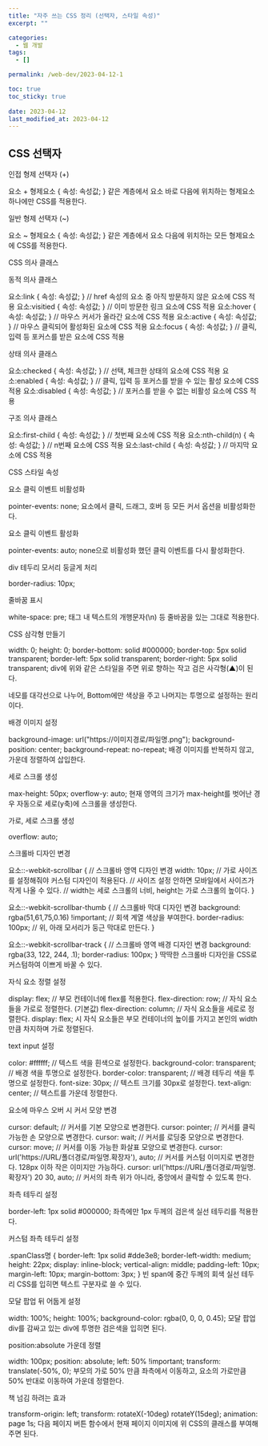 ```yaml
---
title: "자주 쓰는 CSS 정리 (선택자, 스타일 속성)"
excerpt: ""

categories:
  - 웹 개발
tags:
  - []

permalink: /web-dev/2023-04-12-1

toc: true
toc_sticky: true
 
date: 2023-04-12
last_modified_at: 2023-04-12
---
```


## CSS 선택자


인접 형제 선택자 (+)

요소 + 형제요소 { 속성: 속성값; }
같은 계층에서 요소 바로 다음에 위치하는 형제요소 하나에만 CSS를 적용한다.



일반 형제 선택자  (~)

요소 ~ 형제요소 { 속성: 속성값; }
같은 계층에서 요소 다음에 위치하는 모든 형제요소에 CSS를 적용한다.







CSS 의사 클래스


동적 의사 클래스

요소:link { 속성: 속성값; } // href 속성의 요소 중 아직 방문하지 않은 요소에 CSS 적용
요소:visitied { 속성: 속성값; } // 이미 방문한 링크 요소에 CSS 적용
요소:hover { 속성: 속성값; } // 마우스 커서가 올라간 요소에 CSS 적용
요소:active { 속성: 속성값; } // 마우스 클릭되어 활성화된 요소에 CSS 적용
요소:focus { 속성: 속성값; } // 클릭, 입력 등 포커스를 받은 요소에 CSS 적용


상태 의사 클래스

요소:checked { 속성: 속성값; } // 선택, 체크한 상태의 요소에 CSS 적용
요소:enabled { 속성: 속성값; } // 클릭, 입력 등 포커스를 받을 수 있는 활성 요소에 CSS 적용
요소:disabled { 속성: 속성값; } // 포커스를 받을 수 없는 비활성 요소에 CSS 적용


구조 의사 클래스

요소:first-child { 속성: 속성값; } // 첫번째 요소에 CSS 적용
요소:nth-child(n) { 속성: 속성값; } // n번째 요소에 CSS 적용
요소:last-child { 속성: 속성값; } // 마지막 요소에 CSS 적용








CSS 스타일 속성


요소 클릭 이벤트 비활성화

pointer-events: none;
요소에서 클릭, 드래그, 호버 등 모든 커서 옵션을 비활성화한다.



요소 클릭 이벤트 활성화

pointer-events: auto;
none으로 비활성화 했던 클릭 이벤트를 다시 활성화한다.



div 테두리 모서리 둥글게 처리

border-radius: 10px;


줄바꿈 표시

white-space: pre;
태그 내 텍스트의 개행문자(\n) 등 줄바꿈을 있는 그대로 적용한다.



CSS 삼각형 만들기

width: 0;
height: 0;
border-bottom: solid #000000;
border-top: 5px solid transparent;
border-left: 5px solid transparent;
border-right: 5px solid transparent;
div에 위와 같은 스타일을 주면 위로 향하는 작고 검은 사각형(▲)이 된다.

네모를 대각선으로 나누어, Bottom에만 색상을 주고 나머지는 투명으로 설정하는 원리이다.



배경 이미지 설정

background-image: url("https://이미지경로/파일명.png");
background-position: center;
background-repeat: no-repeat;
배경 이미지를 반복하지 않고, 가운데 정렬하여 삽입한다.



세로 스크롤 생성

max-height: 50px;
overflow-y: auto;
현재 영역의 크기가 max-height를 벗어난 경우 자동으로 세로(y축)에 스크롤을 생성한다.



가로, 세로 스크롤 생성

overflow: auto;


스크롤바 디자인 변경

요소::-webkit-scrollbar { // 스크롤바 영역 디자인 변경
    width: 10px;
    // 가로 사이즈를 설정해줘야 커스텀 디자인이 적용된다.
    // 사이즈 설정 안하면 모바일에서 사이즈가 작게 나올 수 있다.
    // width는 세로 스크롤의 너비, height는 가로 스크롤의 높이다.
}

요소::-webkit-scrollbar-thumb { // 스크롤바 막대 디자인 변경
    background: rgba(51,61,75,0.16) !important; // 회색 계열 색상을 부여한다.
    border-radius: 100px; // 위, 아래 모서리가 둥근 막대로 만든다.
}

요소::-webkit-scrollbar-track { // 스크롤바 영역 배경 디자인 변경
    background: rgba(33, 122, 244, .1);
    border-radius: 100px;
}
딱딱한 스크롤바 디자인을 CSS로 커스텀하여 이쁘게 바꿀 수 있다.



자식 요소 정렬 설정

display: flex; // 부모 컨테이너에 flex를 적용한다.
flex-direction: row; // 자식 요소들을 가로로 정렬한다. (기본값)
flex-direction: column; // 자식 요소들을 세로로 정렬한다.
display: flex; 시 자식 요소들은 부모 컨테이너의 높이를 가지고 본인의 width만큼 차지하며 가로 정렬된다.



text input 설정

color: #ffffff; // 텍스트 색을 흰색으로 설정한다.
background-color: transparent; // 배경 색을 투명으로 설정한다.
border-color: transparent; // 배경 테두리 색을 투명으로 설정한다.
font-size: 30px; // 텍스트 크기를 30px로 설정한다.
text-align: center; // 텍스트를 가운데 정렬한다.


요소에 마우스 오버 시 커서 모양 변경

cursor: default; // 커서를 기본 모양으로 변경한다.
cursor: pointer; // 커서를 클릭 가능한 손 모양으로 변경한다.
cursor: wait; // 커서를 로딩중 모양으로 변경한다.
cursor: move; // 커서를 이동 가능한 화살표 모양으로 변경한다.
cursor: url('https://URL/폴더경로/파일명.확장자'), auto; // 커서를 커스텀 이미지로 변경한다. 128px 이하 작은 이미지만 가능하다.
cursor: url('https://URL/폴더경로/파일명.확장자') 20 30, auto; // 커서의 좌측 위가 아니라, 중앙에서 클릭할 수 있도록 한다.


좌측 테두리 설정

border-left: 1px solid #000000;
좌측에만 1px 두께의 검은색 실선 테두리를 적용한다.



커스텀 좌측 테두리 설정

.spanClass명 {
    border-left: 1px solid #dde3e8;
    border-left-width: medium;
    height: 22px;
    display: inline-block;
    vertical-align: middle;
    padding-left: 10px;
    margin-left: 10px;
    margin-bottom: 3px;
}
빈 span에 중간 두께의 회색 실선 테두리 CSS를 입히면 텍스트 구분자로 쓸 수 있다.



모달 팝업 뒤 어둡게 설정

width: 100%;
height: 100%;
background-color: rgba(0, 0, 0, 0.45);
모달 팝업 div를 감싸고 있는 div에 투명한 검은색을 입히면 된다.



position:absolute 가운데 정렬

width: 100px;
position: absolute;
left: 50% !important;
transform: translate(-50%, 0);
부모의 가로 50% 만큼 좌측에서 이동하고, 요소의 가로만큼 50% 반대로 이동하여 가운데 정렬한다.



책 넘김 하려는 효과

transform-origin: left;
transform: rotateX(-10deg) rotateY(15deg);
animation: page 1s;
다음 페이지 버튼 함수에서 현재 페이지 이미지에 위 CSS의 클래스를 부여해주면 된다.



